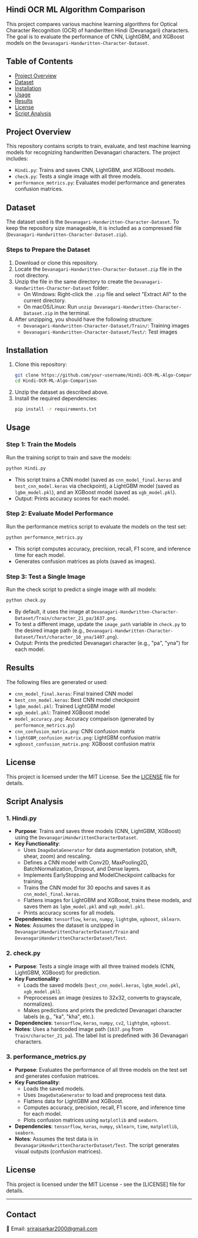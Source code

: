 ## Hindi OCR ML Algorithm Comparison

This project compares various machine learning algorithms for Optical Character Recognition (OCR) of handwritten Hindi (Devanagari) characters. The goal is to evaluate the performance of CNN, LightGBM, and XGBoost models on the `Devanagari-Handwritten-Character-Dataset`.

## Table of Contents
- [Project Overview](#project-overview)
- [Dataset](#dataset)
- [Installation](#installation)
- [Usage](#usage)
- [Results](#results)
- [License](#license)
- [Script Analysis](#script-analysis)

## Project Overview
This repository contains scripts to train, evaluate, and test machine learning models for recognizing handwritten Devanagari characters. The project includes:
- `Hindi.py`: Trains and saves CNN, LightGBM, and XGBoost models.
- `check.py`: Tests a single image with all three models.
- `performance_metrics.py`: Evaluates model performance and generates confusion matrices.

## Dataset
The dataset used is the `Devanagari-Handwritten-Character-Dataset`. To keep the repository size manageable, it is included as a compressed file (`Devanagari-Handwritten-Character-Dataset.zip`).

### Steps to Prepare the Dataset
1. Download or clone this repository.
2. Locate the `Devanagari-Handwritten-Character-Dataset.zip` file in the root directory.
3. Unzip the file in the same directory to create the `Devanagari-Handwritten-Character-Dataset` folder:
   - On Windows: Right-click the `.zip` file and select "Extract All" to the current directory.
   - On macOS/Linux: Run `unzip Devanagari-Handwritten-Character-Dataset.zip` in the terminal.
4. After unzipping, you should have the following structure:
   - `Devanagari-Handwritten-Character-Dataset/Train/`: Training images
   - `Devanagari-Handwritten-Character-Dataset/Test/`: Test images

## Installation
1. Clone this repository:
   ```bash
   git clone https://github.com/your-username/Hindi-OCR-ML-Algo-Comparison.git
   cd Hindi-OCR-ML-Algo-Comparison
   ```
2. Unzip the dataset as described above.
3. Install the required dependencies:
   ```bash
   pip install -r requirements.txt
   ```

## Usage
### Step 1: Train the Models
Run the training script to train and save the models:
```bash
python Hindi.py
```
- This script trains a CNN model (saved as `cnn_model_final.keras` and `best_cnn_model.keras` via checkpoint), a LightGBM model (saved as `lgbm_model.pkl`), and an XGBoost model (saved as `xgb_model.pkl`).
- Output: Prints accuracy scores for each model.

### Step 2: Evaluate Model Performance
Run the performance metrics script to evaluate the models on the test set:
```bash
python performance_metrics.py
```
- This script computes accuracy, precision, recall, F1 score, and inference time for each model.
- Generates confusion matrices as plots (saved as images).

### Step 3: Test a Single Image
Run the check script to predict a single image with all models:
```bash
python check.py
```
- By default, it uses the image at `Devanagari-Handwritten-Character-Dataset/Train/character_21_pa/1637.png`.
- To test a different image, update the `image_path` variable in `check.py` to the desired image path (e.g., `Devanagari-Handwritten-Character-Dataset/Test/character_10_yna/1407.png`).
- Output: Prints the predicted Devanagari character (e.g., "pa", "yna") for each model.

## Results
The following files are generated or used:
- `cnn_model_final.keras`: Final trained CNN model
- `best_cnn_model.keras`: Best CNN model checkpoint
- `lgbm_model.pkl`: Trained LightGBM model
- `xgb_model.pkl`: Trained XGBoost model
- `model_accuracy.png`: Accuracy comparison (generated by `performance_metrics.py`)
- `cnn_confusion_matrix.png`: CNN confusion matrix
- `lightGBM_confusion_matrix.png`: LightGBM confusion matrix
- `xgboost_confusion_matrix.png`: XGBoost confusion matrix

## License
This project is licensed under the MIT License. See the [LICENSE](LICENSE) file for details.

## Script Analysis
### 1. Hindi.py
- **Purpose**: Trains and saves three models (CNN, LightGBM, XGBoost) using the `DevanagariHandwrittenCharacterDataset`.
- **Key Functionality**:
  - Uses `ImageDataGenerator` for data augmentation (rotation, shift, shear, zoom) and rescaling.
  - Defines a CNN model with Conv2D, MaxPooling2D, BatchNormalization, Dropout, and Dense layers.
  - Implements EarlyStopping and ModelCheckpoint callbacks for training.
  - Trains the CNN model for 30 epochs and saves it as `cnn_model_final.keras`.
  - Flattens images for LightGBM and XGBoost, trains these models, and saves them as `lgbm_model.pkl` and `xgb_model.pkl`.
  - Prints accuracy scores for all models.
- **Dependencies**: `tensorflow`, `keras`, `numpy`, `lightgbm`, `xgboost`, `sklearn`.
- **Notes**: Assumes the dataset is unzipped in `DevanagariHandwrittenCharacterDataset/Train` and `DevanagariHandwrittenCharacterDataset/Test`.

### 2. check.py
- **Purpose**: Tests a single image with all three trained models (CNN, LightGBM, XGBoost) for prediction.
- **Key Functionality**:
  - Loads the saved models (`best_cnn_model.keras`, `lgbm_model.pkl`, `xgb_model.pkl`).
  - Preprocesses an image (resizes to 32x32, converts to grayscale, normalizes).
  - Makes predictions and prints the predicted Devanagari character labels (e.g., "ka", "kha", etc.).
- **Dependencies**: `tensorflow`, `keras`, `numpy`, `cv2`, `lightgbm`, `xgboost`.
- **Notes**: Uses a hardcoded image path (`1637.png` from `Train/character_21_pa`). The label list is predefined with 36 Devanagari characters.

### 3. performance_metrics.py
- **Purpose**: Evaluates the performance of all three models on the test set and generates confusion matrices.
- **Key Functionality**:
  - Loads the saved models.
  - Uses `ImageDataGenerator` to load and preprocess test data.
  - Flattens data for LightGBM and XGBoost.
  - Computes accuracy, precision, recall, F1 score, and inference time for each model.
  - Plots confusion matrices using `matplotlib` and `seaborn`.
- **Dependencies**: `tensorflow`, `keras`, `numpy`, `sklearn`, `time`, `matplotlib`, `seaborn`.
- **Notes**: Assumes the test data is in `DevanagariHandwrittenCharacterDataset/Test`. The script generates visual outputs (confusion matrices).

## License

This project is licensed under the MIT License - see the [LICENSE] file for details.

---
## Contact

📧 Email: srirajsarkar2000@gmail.com
